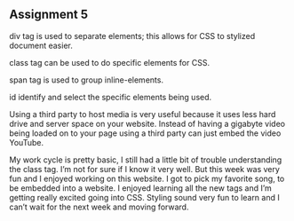 ## Assignment 5

div tag is used to separate elements; this allows for CSS to stylized document easier.

class tag can be used to do specific elements for CSS.

span tag is used to group inline-elements.

id identify and select the specific elements being used.

Using a third party to host media is very useful because it uses less hard drive and server space on your website. Instead of having a gigabyte video being loaded on to your page using a third party can just embed the video YouTube.

My work cycle is pretty basic, I still had a little bit of trouble understanding the class tag. I’m not for sure if I know it very well.  But this week was very fun and I enjoyed working on this website.  I got to pick my favorite song, to be embedded into a website.  I enjoyed learning all the new tags and I’m getting really excited going into CSS.  Styling sound very fun to learn and I can’t wait for the next week and moving forward.
